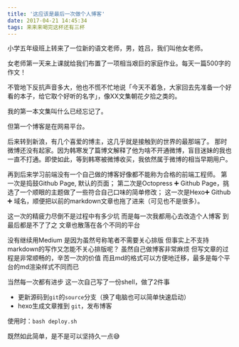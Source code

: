 ```yaml
---
title: '这应该是最后一次做个人博客'
date: 2017-04-21 14:45:34
tags: 来来来喝完这杯还有三杯
---
```


小学五年级班上转来了一位新的语文老师，男，姓吕，我们叫他女老师。

女老师第一天来上课就给我们布置了一项相当艰巨的家庭作业。每天一篇500字的作文！

不管地下反抗声音多大，他也不慌不忙地说「今天不着急，大家回去先准备一个好看的本子，给它取个好听的名字」，像XX文集朝花夕拾之类的。

我的第一本文集叫什么已经忘记了。

但第一个博客是在网易平台。

后来转到新浪，有几个喜爱的博主，这几乎就是接触到的世界的最那端了。
那时微博还没有起家。因为韩寒发了篇博文解释了他为啥不开通微博，盲目迷妹的我也一直不打通。即使如此，等到韩寒被微博收买，我依然属于微博的相当早期用户。

再到后来学习前端没有一个自己做的博客好像都不能称为合格的前端工程师。
第一次是捣鼓Github Page, 默认的页面；
第二次是Octopress ➕ Github Page，挑选了一个顺眼的主题做了一些符合自己口味的简单修改；
这一次是Hexo➕ Github ➕ 域名，顺便把以前的markdown文章也拖了进来（可见也不是很多）。


这一次的精疲力尽倒不是过程中有多少坑
而是每一次我都用心去改造个人博客
到最后都是不了了之
文章也散落在各个不同的平台

没有继续用Medium
是因为虽然号称笔者不需要关心排版
但事实上不支持markdown的写作又怎能不关心排版呢？
虽然自己做博客非常麻烦
但写文章的过程是非常顺畅的，辛苦一次的价值
而且md的格式可以方便地迁移，最多是每个平台的md渲染样式不同而已

当然每一次都有进步
这一次自己写了一份shell，做了2件事
- 更新源码到`git`的`source`分支（换了电脑也可以简单快速启动）
- hexo生成文章推到 `git`，发布博客

使用时：`bash deploy.sh`

既然如此简单，是不是可以坚持久一点😅

